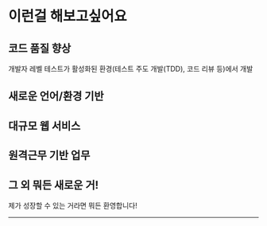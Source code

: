 # 이런걸 해보고싶어요<span id="test"></span>
## 코드 품질 향상
개발자 레벨 테스트가 활성화된 환경(테스트 주도 개발(TDD), 코드 리뷰 등)에서 개발

## 새로운 언어/환경 기반

## 대규모 웹 서비스

## 원격근무 기반 업무

## 그 외 뭐든 새로운 거!
제가 성장할 수 있는 거라면 뭐든 환영합니다!

---
